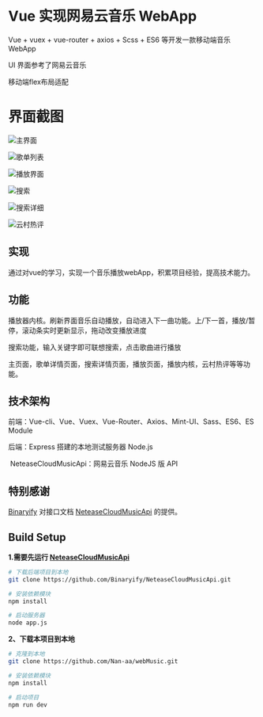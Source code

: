 # Vue 实现网易云音乐 WebApp
 Vue + vuex + vue-router + axios  + Scss + ES6 等开发一款移动端音乐 WebApp

UI 界面参考了网易云音乐

移动端flex布局适配


# 界面截图

![主界面](./ui/main.png)

![歌单列表](./ui/list.png)

![播放界面](./ui/play.png)

![搜索](./ui/search.png)

![搜索详细](./ui/search1.png)

![云村热评](./ui/cloud.png)

## 实现

通过对vue的学习，实现一个音乐播放webApp，积累项目经验，提高技术能力。

## 功能

播放器内核。刷新界面音乐自动播放，自动进入下一曲功能。上/下一首，播放/暂停，滚动条实时更新显示，拖动改变播放进度

搜索功能，输入关键字即可联想搜索，点击歌曲进行播放

主页面，歌单详情页面，搜索详情页面，播放页面，播放内核，云村热评等等功能。

## 技术架构

前端：Vue-cli、Vue、Vuex、Vue-Router、Axios、Mint-UI、Sass、ES6、ES Module

后端：Express 搭建的本地测试服务器  Node.js

​			NeteaseCloudMusicApi：网易云音乐 NodeJS 版 API 

## 特别感谢

 [Binaryify](https://github.com/Binaryify) 对接口文档 [NeteaseCloudMusicApi](https://binaryify.github.io/NeteaseCloudMusicApi/#/?id=neteasecloudmusicapi) 的提供。

## Build Setup

**1.需要先运行 [NeteaseCloudMusicApi](https://binaryify.github.io/NeteaseCloudMusicApi/#/?id=neteasecloudmusicapi)**

``` bash
# 下载后端项目到本地
git clone https://github.com/Binaryify/NeteaseCloudMusicApi.git

# 安装依赖模块
npm install

# 启动服务器
node app.js
```

**2、下载本项目到本地**

```bash
# 克隆到本地
git clone https://github.com/Nan-aa/webMusic.git

# 安装依赖模块
npm install

# 启动项目
npm run dev
```

